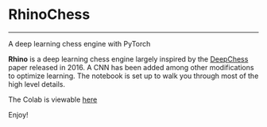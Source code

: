 # RhinoChess

---

A deep learning chess engine with PyTorch

**Rhino** is a deep learning chess engine largely inspired by the [DeepChess](http://www.cs.tau.ac.il/~wolf/papers/deepchess.pdf) paper released in 2016. A CNN has been added among other modifications to optimize learning. The notebook is set up to walk you through most of the high level details.

The Colab is viewable [here](https://colab.research.google.com/drive/1V8KEI0qYJiqSAjN2vUTdpTHvw1pkrZB0?usp=sharing)

Enjoy!

